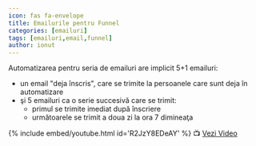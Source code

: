 ```yaml
---
icon: fas fa-envelope
title: Emailurile pentru Funnel
categories: [emailuri]
tags: [emailuri,email,funnel]
author: ionut
---
```


Automatizarea pentru seria de emailuri are implicit 5+1 emailuri:
* un email "deja înscris", care se trimite la persoanele care sunt deja în automatizare
* şi 5 emailuri ca o serie succesivă care se trimit:
  * primul se trimite imediat după înscriere
  * următoarele se trimit a doua zi la ora 7 dimineaţa

{% include embed/youtube.html id='R2JzY8EDeAY' %}
📺 [Vezi Video](https://www.youtube.com/watch?v=R2JzY8EDeAY)
